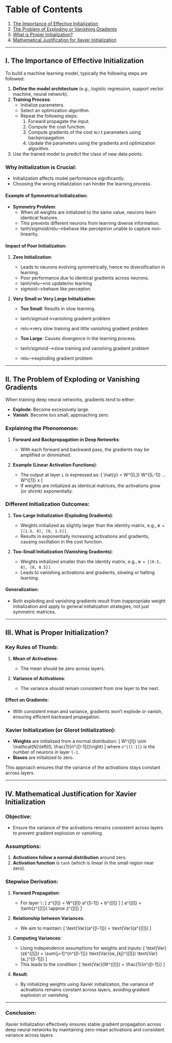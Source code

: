 # Table of Contents

1. [The Importance of Effective Initialization](#the-importance-of-effective-initialization)
2. [The Problem of Exploding or Vanishing Gradients](#the-problem-of-exploding-or-vanishing-gradients)
3. [What is Proper Initialization?](#what-is-proper-initialization)
4. [Mathematical Justification for Xavier Initialization](#mathematical-justification-for-xavier-initialization)

---

## I. The Importance of Effective Initialization

To build a machine learning model, typically the following steps are followed:

1. **Define the model architecture** (e.g., logistic regression, support vector machine, neural network).
2. **Training Process**:
   - Initialize parameters.
   - Select an optimization algorithm.
   - Repeat the following steps:
     1. Forward propagate the input.
     2. Compute the cost function.
     3. Compute gradients of the cost w.r.t parameters using backpropagation.
     4. Update the parameters using the gradients and optimization algorithm.
3. Use the trained model to predict the class of new data points.

### Why Initialization is Crucial:

- Initialization affects model performance significantly.
- Choosing the wrong initialization can hinder the learning process.

#### Example of Symmetrical Initialization:

- **Symmetry Problem**:
  - When all weights are initialized to the same value, neurons learn identical features.
  - This prevents different neurons from learning diverse information.
  - tanh/sigmoid/relu-->behave like perceptron unable to capture non-linearity.

#### Impact of Poor Initialization:

1. **Zero Initialization**:

   - Leads to neurons evolving symmetrically, hence no diversification in learning.
   - Poor performance due to identical gradients across neurons.
   - tanh/relu-->no update/no learning
   - sigmoid-->behave like percepton.

2. **Very Small or Very Large Initialization**:

   - **Too Small**: Results in slow learning.
   - tanh/sigmoid->vanishing gradient problem
   - relu->very slow training and little vanishing gradient problem

   - **Too Large**: Causes divergence in the learning process.
   - tanh/sigmoid-->slow training and vanishing gradient problem
   - relu-->exploding gradient problem

---

## II. The Problem of Exploding or Vanishing Gradients

When training deep neural networks, gradients tend to either:

- **Explode**: Become excessively large.
- **Vanish**: Become too small, approaching zero.

### Explaining the Phenomenon:

1. **Forward and Backpropagation in Deep Networks**:

   - With each forward and backward pass, the gradients may be amplified or diminished.

2. **Example (Linear Activation Functions)**:
   - The output at layer `L` is expressed as:
     \[
     \hat{y} = W^{[L]} W^{[L-1]} ... W^{[1]} x
     \]
   - If weights are initialized as identical matrices, the activations grow (or shrink) exponentially.

### Different Initialization Outcomes:

1. **Too-Large Initialization (Exploding Gradients)**:

   - Weights initialized as slightly larger than the identity matrix, e.g., `W = [[1.5, 0], [0, 1.5]]`.
   - Results in exponentially increasing activations and gradients, causing oscillation in the cost function.

2. **Too-Small Initialization (Vanishing Gradients)**:
   - Weights initialized smaller than the identity matrix, e.g., `W = [[0.5, 0], [0, 0.5]]`.
   - Leads to vanishing activations and gradients, slowing or halting learning.

#### Generalization:

- Both exploding and vanishing gradients result from inappropriate weight initialization and apply to general initialization strategies, not just symmetric matrices.

---

## III. What is Proper Initialization?

### Key Rules of Thumb:

1. **Mean of Activations**:

   - The mean should be zero across layers.

2. **Variance of Activations**:
   - The variance should remain consistent from one layer to the next.

#### Effect on Gradients:

- With consistent mean and variance, gradients won’t explode or vanish, ensuring efficient backward propagation.

### Xavier Initialization (or Glorot Initialization):

- **Weights** are initialized from a normal distribution:
  \[
  W^{[l]} \sim \mathcal{N}\left(0, \frac{1}{n^{[l-1]}}\right)
  \]
  where `n^{[l-1]}` is the number of neurons in layer `l-1`.
- **Biases** are initialized to zero.

This approach ensures that the variance of the activations stays constant across layers.

---

## IV. Mathematical Justification for Xavier Initialization

### Objective:

- Ensure the variance of the activations remains consistent across layers to prevent gradient explosion or vanishing.

### Assumptions:

1. **Activations follow a normal distribution** around zero.
2. **Activation function** is `tanh` (which is linear in the small region near zero).

### Stepwise Derivation:

1. **Forward Propagation**:

   - For layer `l`:
     \[
     z^{[l]} = W^{[l]} a^{[l-1]} + b^{[l]}
     \]
     \[
     a^{[l]} = \tanh(z^{[l]}) \approx z^{[l]}
     \]

2. **Relationship between Variances**:

   - We aim to maintain:
     \[
     \text{Var}(a^{[l-1]}) = \text{Var}(a^{[l]})
     \]

3. **Computing Variances**:

   - Using independence assumptions for weights and inputs:
     \[
     \text{Var}(z*k^{[l]}) = \sum*{j=1}^{n^{[l-1]}} \text{Var}(w\_{kj}^{[l]}) \text{Var}(a_j^{[l-1]})
     \]
   - This leads to the condition:
     \[
     \text{Var}(W^{[l]}) = \frac{1}{n^{[l-1]}}
     \]

4. **Result**:
   - By initializing weights using Xavier initialization, the variance of activations remains constant across layers, avoiding gradient explosion or vanishing.

---

### Conclusion:

Xavier Initialization effectively ensures stable gradient propagation across deep neural networks by maintaining zero-mean activations and consistent variance across layers.
